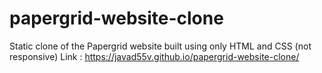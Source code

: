 # papergrid-website-clone
Static clone of the Papergrid website built using only HTML and CSS (not responsive)
Link :  https://javad55v.github.io/papergrid-website-clone/
